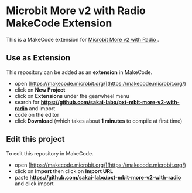 
# Microbit More v2 with Radio MakeCode Extension

This is a MakeCode extension for [Microbit More v2 with Radio ](https://sakai-labo.github.io/microbitMorev2-with-Radio.github.io/index-ja.html).

## Use as Extension

This repository can be added as an **extension** in MakeCode.

* open [https://makecode.microbit.org/](https://makecode.microbit.org/)
* click on **New Project**
* click on **Extensions** under the gearwheel menu
* search for **https://github.com/sakai-labo/pxt-mbit-more-v2-with-radio** and import
* code on the editor
* click **Download** (which takes about **1 minutes** to compile at first time)

## Edit this project 

To edit this repository in MakeCode.

* open [https://makecode.microbit.org/](https://makecode.microbit.org/)
* click on **Import** then click on **Import URL**
* paste **https://github.com/sakai-labo/pxt-mbit-more-v2-with-radio** and click import

